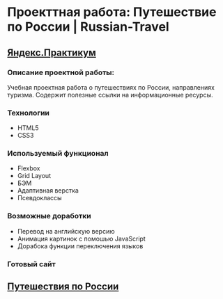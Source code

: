 # Проекттная работа: Путешествие по России | Russian-Travel
## [Яндекс.Практикум](https://practicum.yandex.ru)

### Описание проектной работы:
Учебная проектная работа о путешествиях по России, направлениях туризма. Содержит полезные ссылки на информационные ресурсы.

### Технологии
* HTML5 
* CSS3 

### Используемый функционал
* Flexbox
* Grid Layout
* БЭМ
* Адаптивная верстка
* Псевдоклассы 

### Возможные доработки
* Перевод на английскую версию
* Анимация картинок с помошью JavaScript
* Дорабока функции переключения языков

### Готовый сайт
## [Путешествия по России](https://v3hesj.github.io/russian-travel/index.html)
